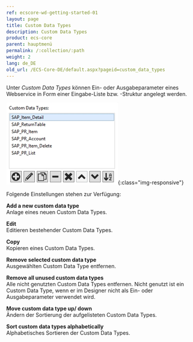 ```yaml
---
ref: ecscore-wd-getting-started-01
layout: page
title: Custom Data Types
description: Custom Data Types
product: ecs-core
parent: hauptmenü
permalink: /:collection/:path
weight: 2
lang: de_DE
old_url: /ECS-Core-DE/default.aspx?pageid=custom_data_types
---
```


Unter *Custom Data Types* können Ein- oder Ausgabeparameter eines Webservice in Form einer Eingabe-Liste bzw. -Struktur angelegt werden. 

![WSD-CustomDataTypes](/img/content/ecscore-wsd_18.jpg){:class="img-responsive"}

Folgende Einstellungen stehen zur Verfügung:

**Add a new custom data type** <br>
Anlage eines neuen Custom Data Types.

**Edit** <br>
Editieren bestehender Custom Data Types.

**Copy** <br>
Kopieren eines Custom Data Types.

**Remove selected custom data type** <br>
Ausgewählten Custom Data Type entfernen.

**Remove all unused custom data types** <br>
Alle nicht genutzten Custom Data Types entfernen. Nicht genutzt ist ein Custom Data Type, wenn er im Designer nicht als Ein- oder Ausgabeparameter verwendet wird.

**Move custom data type up/ down** <br>
Ändern der Sortierung der aufgelisteten Custom Data Types. 

**Sort custom data types alphabetically** <br>
Alphabetisches Sortieren der Custom Data Types. 

       

  